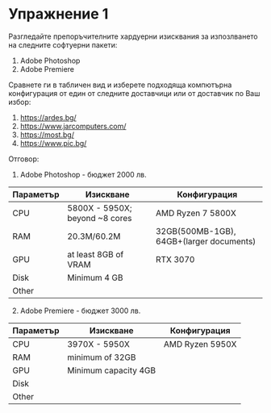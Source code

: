# Упражнение 1 

Разгледайте препоръчителните хардуерни изисквания за изпозлването на следните софтуерни пакети:
1. Adobe Photoshop 
2. Adobe Premiere

Сравнете ги в табличен вид и изберете подходяща компютърна конфигурация от един от следните доставчици или от доставчик по Ваш избор:
1. https://ardes.bg/
2. https://www.jarcomputers.com/
3. https://most.bg/
4. https://www.pic.bg/


Отговор:

1. Adobe Photoshop - бюджет 2000 лв. 

Параметър | Изискване | Конфигурация
------------ | -------------| -------------
CPU | 5800X - 5950X; beyond ~8 cores | AMD Ryzen 7 5800X
RAM | 20.3M/60.2M | 32GB(500MB-1GB), 64GB+(larger documents) 
GPU | at least 8GB of VRAM | RTX 3070 
Disk | Minimum 4 GB | 
Other |  | 


2. Adobe Premiere - бюджет 3000 лв. 

Параметър | Изискване | Конфигурация
------------ | -------------| -------------
CPU | 3970X - 5950X | AMD Ryzen 5950X
RAM | minimum of 32GB | 
GPU | Minimum capacity 4GB | 
Disk |  | 
Other |  |  
